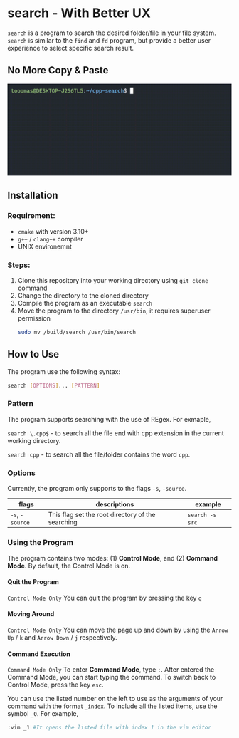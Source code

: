 # search - With Better UX
`search` is a program to search the desired folder/file in your file system. `search` is similar to the `find` and `fd` program, but provide a better user experience to select specific search result.

## No More Copy & Paste
![Demon-1](asset/demo.gif)

## Installation

### Requirement:
  - `cmake` with version 3.10+
  - `g++` / `clang++` compiler
  - UNIX environemnt

### Steps:
  1. Clone this repository into your working directory using `git clone` command
  2. Change the directory to the cloned directory
  3. Compile the program as an executable `search`
  4. Move the program to the directory `/usr/bin`, it requires superuser permission
      ```bash
      sudo mv /build/search /usr/bin/search
      ```

## How to Use
The program use the following syntax:
```bash
search [OPTIONS]... [PATTERN]
```
### Pattern
The program supports searching with the use of REgex. For exmaple,

`search \.cpp$` - to search all the file end with cpp extension in the current working directory.

`search cpp` - to search all the file/folder contains the word `cpp`.

### Options
Currently, the program only supports to the flags `-s`, `-source`.

| flags | descriptions  | example |
| ------------ | ------------ | ------------ |
|  `-s`, `-source` |  This flag set the root directory of the searching | `search -s src` |

### Using the Program
The program contains two modes: (1) **Control Mode**, and (2) **Command Mode**. By default, the Control Mode is on.

#### Quit the Program
`Control Mode Only` You can quit the program by pressing the key `q`

#### Moving Around
`Control Mode Only` You can move the page up and down by using the `Arrow Up` / `k` and `Arrow Down` / `j` respectively.

#### Command Execution
`Command Mode Only` To enter **Command Mode**, type `:`. After entered the Command Mode, you can start typing the command. To switch back to Control Mode, press the key `esc`.

You can use the listed number on the left to use as the arguments of your command with the format `_index`. To include all the listed items, use the symbol `_0`. For example,
```bash
:vim _1 #It opens the listed file with index 1 in the vim editor 
```